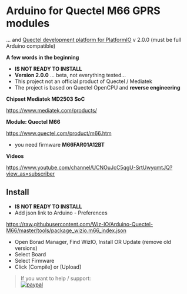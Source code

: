 # Arduino for Quectel M66 GPRS modules
 ... and [Quectel development platform for PlatformIO](https://github.com/Wiz-IO/platform-quectel) v 2.0.0
 (must be full Arduino compatible)

**A few words in the beginning**
* **IS NOT READY TO INSTALL**
* **Version 2.0.0** ... beta, not everything tested...
* This project not an official product of Quectel / Mediatek
* The project is based on Quectel OpenCPU and **reverse engineering**

**Chipset Mediatek MD2503 SoC**

https://www.mediatek.com/products/


**Module: Quectel M66**

https://www.quectel.com/product/m66.htm
* you need firmware **M66FAR01A12BT**


**Videos** 

https://www.youtube.com/channel/UCNOuJcC5qgU-SrtUwyqmtJQ?view_as=subscriber

## Install

* **IS NOT READY TO INSTALL**
* Add json link to Arduino - Preferences 

https://raw.githubusercontent.com/Wiz-IO/Arduino-Quectel-M66/master/tools/package_wizio.m66_index.json

* Open Borad Manager, Find WizIO, Install OR Update (remove old versions)
* Select Board
* Select Firmware
* Click [Compile] or [Upload]


>If you want to help / support:   
[![paypal](https://www.paypalobjects.com/en_US/i/btn/btn_donate_SM.gif)](https://www.paypal.com/cgi-bin/webscr?cmd=_s-xclick&hosted_button_id=ESUP9LCZMZTD6)
